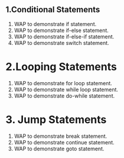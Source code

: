 ## 1.Conditional Statements
1. WAP to demonstrate if statement.
2. WAP to demonstrate if-else statement.
3. WAP to demonstrate if-else-if statement.
4. WAP to demonstrate switch statement.
# 2.Looping Statements
1. WAP to demonstrate for loop statement.
2. WAP to demonstrate while loop statement.
3. WAP to demonstrate do-while statement.
# 3. Jump Statements
1. WAP to demonstrate break statement.
2. WAP to demonstrate continue statement.
3. WAP to demonstrate goto statement.
